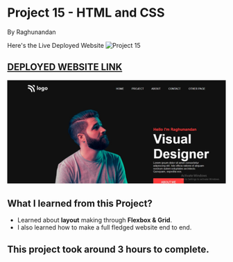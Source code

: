 # Project 15 - HTML  and CSS 

By Raghunandan

Here's the Live Deployed Website ![Project 15](https://img.shields.io/badge/project-15-brightgreen)

## [DEPLOYED WEBSITE LINK](project15portfolio.netlify.app)

![Completed Website](./readmeImages/completed%20images.jpg)

## What I learned from this Project?

- Learned about **layout** making through **Flexbox & Grid**.
- I also learned how to make a full fledged website end to end.


## This project took around **3 hours** to complete.
